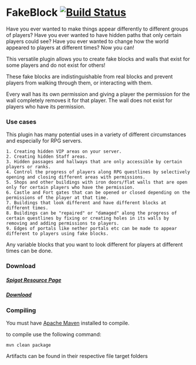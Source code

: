 # FakeBlock [![Build Status](https://travis-ci.com/Huskehhh/FakeBlock.svg?branch=master)](https://travis-ci.com/Huskehhh/FakeBlock)

Have you ever wanted to make things appear differently to different groups of players? Have you ever wanted to have hidden paths that only certain players could see? Have you ever wanted to change how the world appeared to players at different times? Now you can!

This versatile plugin allows you to create fake blocks and walls that exist for some players and do not exist for others!

These fake blocks are indistinguishable from real blocks and prevent players from walking through them, or interacting with them.

Every wall has its own permission and giving a player the permission for the wall completely removes it for that player. The wall does not exist for players who have its permission.

### Use cases

This plugin has many potential uses in a variety of different circumstances and especially for RPG servers.
````
1. Creating hidden VIP areas on your server.
2. Creating hidden Staff areas.
3. Hidden passages and hallways that are only accessible by certain players or ranks.
4. Control the progress of players along RPG questlines by selectively opening and closing different areas with permissions.
5. Shops and other buildings with iron doors/flat walls that are open only for certain players who have the permission.
6. Castle and Fort gates that can be opened or closed depending on the permissions of the player at that time.
7. Buildings that look different and have different blocks at different times.
8. Buildings can be "repaired" or "damaged" along the progress of certain questlines by fixing or creating holes in its walls by removing and adding permissions to players.
9. Edges of portals like nether portals etc can be made to appear different to players using fake blocks.
 ````
Any variable blocks that you want to look different for players at different times can be done.

### Download
##### [Spigot Resource Page](https://www.spigotmc.org/resources/fakeblock.12830/)
##### [Download](https://ci.husk.pro/job/FakeBlock/)

### Compiling
You must have [Apache Maven](http://maven.apache.org) installed to compile.

to compile use the following command:

```mvn clean package```

Artifacts can be found in their respective file target folders